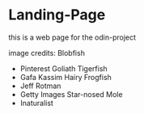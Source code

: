 # Landing-Page
this is a web page for the odin-project

image credits:
Blobfish
- Pinterest
Goliath Tigerfish
- Gafa Kassim
Hairy Frogfish
- Jeff Rotman
- Getty Images
Star-nosed Mole
- Inaturalist